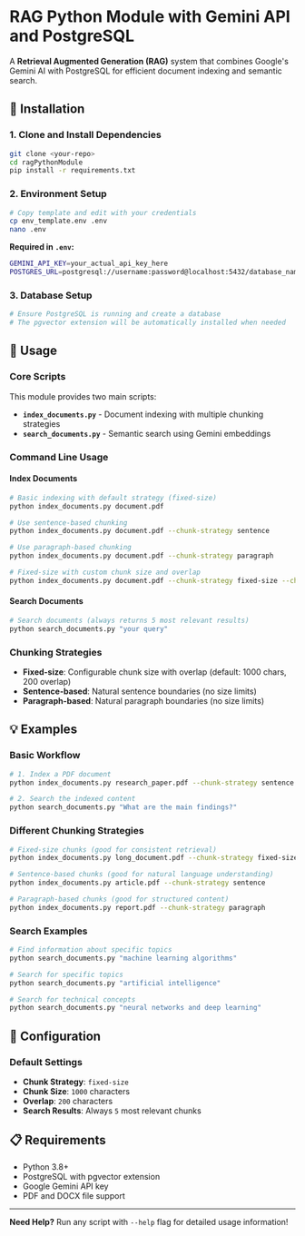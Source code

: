 # RAG Python Module with Gemini API and PostgreSQL

A **Retrieval Augmented Generation (RAG)** system that combines Google's Gemini AI with PostgreSQL for efficient document indexing and semantic search.

## 🚀 **Installation**

### 1. **Clone and Install Dependencies**
```bash
git clone <your-repo>
cd ragPythonModule
pip install -r requirements.txt
```

### 2. **Environment Setup**
```bash
# Copy template and edit with your credentials
cp env_template.env .env
nano .env
```

**Required in `.env`:**
```bash
GEMINI_API_KEY=your_actual_api_key_here
POSTGRES_URL=postgresql://username:password@localhost:5432/database_name
```

### 3. **Database Setup**
```bash
# Ensure PostgreSQL is running and create a database
# The pgvector extension will be automatically installed when needed
```

## 📖 **Usage**

### **Core Scripts**

This module provides two main scripts:

- **`index_documents.py`** - Document indexing with multiple chunking strategies
- **`search_documents.py`** - Semantic search using Gemini embeddings

### **Command Line Usage**

#### **Index Documents**
```bash
# Basic indexing with default strategy (fixed-size)
python index_documents.py document.pdf

# Use sentence-based chunking
python index_documents.py document.pdf --chunk-strategy sentence

# Use paragraph-based chunking
python index_documents.py document.pdf --chunk-strategy paragraph

# Fixed-size with custom chunk size and overlap
python index_documents.py document.pdf --chunk-strategy fixed-size --chunk-size 800 --overlap 150
```

#### **Search Documents**
```bash
# Search documents (always returns 5 most relevant results)
python search_documents.py "your query"
```

### **Chunking Strategies**

- **Fixed-size**: Configurable chunk size with overlap (default: 1000 chars, 200 overlap)
- **Sentence-based**: Natural sentence boundaries (no size limits)
- **Paragraph-based**: Natural paragraph boundaries (no size limits)

## 💡 **Examples**

### **Basic Workflow**
```bash
# 1. Index a PDF document
python index_documents.py research_paper.pdf --chunk-strategy sentence

# 2. Search the indexed content
python search_documents.py "What are the main findings?"
```

### **Different Chunking Strategies**
```bash
# Fixed-size chunks (good for consistent retrieval)
python index_documents.py long_document.pdf --chunk-strategy fixed-size --chunk-size 500 --overlap 100

# Sentence-based chunks (good for natural language understanding)
python index_documents.py article.pdf --chunk-strategy sentence

# Paragraph-based chunks (good for structured content)
python index_documents.py report.pdf --chunk-strategy paragraph
```

### **Search Examples**
```bash
# Find information about specific topics
python search_documents.py "machine learning algorithms"

# Search for specific topics
python search_documents.py "artificial intelligence"

# Search for technical concepts
python search_documents.py "neural networks and deep learning"
```

## 🔧 **Configuration**

### **Default Settings**
- **Chunk Strategy**: `fixed-size`
- **Chunk Size**: `1000` characters
- **Overlap**: `200` characters
- **Search Results**: Always `5` most relevant chunks

## 📋 **Requirements**

- Python 3.8+
- PostgreSQL with pgvector extension
- Google Gemini API key
- PDF and DOCX file support

---

**Need Help?** Run any script with `--help` flag for detailed usage information!

